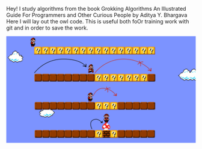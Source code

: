 Hey! I study algorithms from the book Grokking Algorithms An Illustrated Guide For Programmers and Other Curious People by Aditya Y. Bhargava Here I will lay out the owl code. This is useful both foOr training work with git and in order to save the work.

![alt text](https://github.com/kay-altos/Learn-Grokking-Algorithms/blob/main/image10.png?raw=true)

